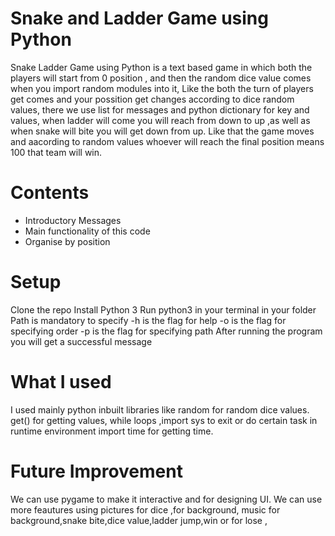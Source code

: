 # Snake and Ladder Game using Python
Snake Ladder Game using Python is a text based game in which 
both the players will start from 0 position , and then the random 
dice value comes when you import random modules into it, Like the 
both the turn of players get comes and your possition get changes 
according to dice random values, there we use list for messages
and python dictionary for key and values, when ladder will come
you will reach from down to up ,as well as when snake will bite 
you will get down from up. Like that the game moves and aacording 
to random values whoever will reach the final position means 100
that team will win.


# Contents
- Introductory Messages
- Main functionality of this code
- Organise by position

# Setup
Clone the repo
Install Python 3
Run python3 in your terminal in your folder
Path is mandatory to specify
-h is the flag for help
-o is the flag for specifying order
-p is the flag for specifying path
 After running the program you will get a successful message


 # What I used
 I used mainly python inbuilt libraries like random for random 
 dice values. get() for getting values, while loops ,import
 sys to exit or do certain task in runtime environment
 import time for getting time.

 # Future Improvement
 We can use pygame to make it interactive and for designing UI.
 We can use more feautures using pictures for dice ,for background,
  music for background,snake bite,dice value,ladder jump,win or for lose ,
